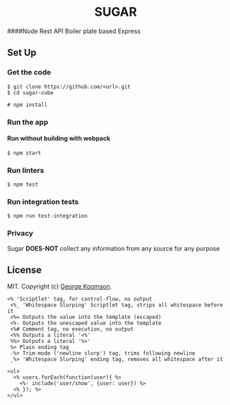 <h1 align=center><b> SUGAR</b></h1>

####Node Rest API Boiler plate based Express


## Set Up 

### Get the code 
```
$ git clone https://github.com/<url>.git
$ cd sugar-cube

# npm install
```

### Run the app 
#### Run without building with webpack

```
$ npm start
```

### Run linters

```
$ npm test
```

### Run integration tests

```
$ npm run test-integration
```

### Privacy 
Sugar **DOES-NOT** collect any information from any source for any purpose

## License

MIT. Copyright (c) [George Koomson](<githuburl>).

```ejs
<% 'Scriptlet' tag, for control-flow, no output
 <%_ 'Whitespace Slurping' Scriptlet tag, strips all whitespace before it
 <%= Outputs the value into the template (escaped)
 <%- Outputs the unescaped value into the template
 <%# Comment tag, no execution, no output
 <%% Outputs a literal '<%'
 %%> Outputs a literal '%>'
 %> Plain ending tag
 -%> Trim-mode ('newline slurp') tag, trims following newline
 _%> 'Whitespace Slurping' ending tag, removes all whitespace after it

```

```ejs
<ul>
  <% users.forEach(function(user){ %>
    <%- include('user/show', {user: user}) %>
  <% }); %>
</ul>
```
 
